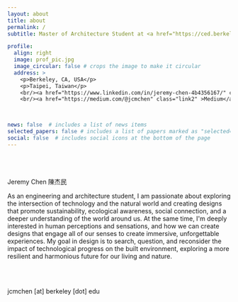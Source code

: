 ```yaml
---
layout: about
title: about
permalink: /
subtitle: Master of Architecture Student at <a href="https://ced.berkeley.edu/">UC Berkeley CED</a>. 

profile:
  align: right
  image: prof_pic.jpg
  image_circular: false # crops the image to make it circular
  address: >
    <p>Berkeley, CA, USA</p>
    <p>Taipei, Taiwan</p>
    <br/><a href="https://www.linkedin.com/in/jeremy-chen-4b4356167/" class="link2">LinkedIn</a>
    <br/><a href="https://medium.com/@jcmchen" class="link2" >Medium</a>

  

news: false  # includes a list of news items
selected_papers: false # includes a list of papers marked as "selected={true}"
social: false  # includes social icons at the bottom of the page
---
```

<br/>
<br/>
<br/>
Jeremy Chen 陳杰民

As an engineering and architecture student, I am passionate about exploring the
intersection of technology and the natural world and creating designs that promote
sustainability, ecological awareness, social connection, and a deeper understanding
of the world around us. At the same time, I'm deeply interested in human
perceptions and sensations, and how we can create designs that engage all of our
senses to create immersive, unforgettable experiences. My goal in design is to
search, question, and reconsider the impact of technological progress on the built
environment, exploring a more resilient and harmonious future for our living and
nature.

<br/><br/>

jcmchen [at] berkeley [dot] edu 



<!-- Write your biography here. Tell the world about yourself. Link to your favorite [subreddit](http://reddit.com). You can put a picture in, too. The code is already in, just name your picture `prof_pic.jpg` and put it in the `img/` folder.

Put your address / P.O. box / other info right below your picture. You can also disable any these elements by editing `profile` property of the YAML header of your `_pages/about.md`. Edit `_bibliography/papers.bib` and Jekyll will render your [publications page](/al-folio/publications/) automatically.

Link to your social media connections, too. This theme is set up to use [Font Awesome icons](http://fortawesome.github.io/Font-Awesome/) and [Academicons](https://jpswalsh.github.io/academicons/), like the ones below. Add your Facebook, Twitter, LinkedIn, Google Scholar, or just disable all of them. -->

